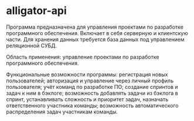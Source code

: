 # alligator-api

Программа предназначена для управления проектами по разработке программного обеспечения. Включает в себя серверную и клиентскую части. Для хранения данных требуется база данных под управлением реляционной СУБД. 

Область применения: управление проектами по разработке программного обеспечения. 

Функциональные возможности программы: регистрация новых пользователей; авторизация и управление через личный профиль пользователя; учёт команд по разработке ПО; создание спринтов и задач к ним в бэклоге; возможность добавлять задачи из бэклога в спринт, устанавливать сложность и приоритет задач, назначать ответственного участника команды; возможность автоматического распределения задач участникам команды.
